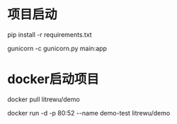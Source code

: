# 项目启动

pip install -r requirements.txt

gunicorn -c gunicorn.py main:app

# docker启动项目

docker pull litrewu/demo

docker run -d -p 80:52 --name demo-test litrewu/demo
